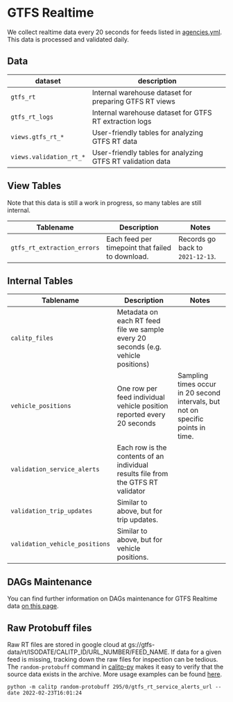# GTFS Realtime

We collect realtime data every 20 seconds for feeds listed in [agencies.yml](../warehouse/agencies.md).
This data is processed and validated daily.


## Data

| dataset | description |
| ------- | ----------- |
| `gtfs_rt` | Internal warehouse dataset for preparing GTFS RT views |
| `gtfs_rt_logs` | Internal warehouse dataset for GTFS RT extraction logs |
| `views.gtfs_rt_*` | User-friendly tables for analyzing GTFS RT data  |
| `views.validation_rt_*` | User-friendly tables for analyzing GTFS RT validation data |

## View Tables

Note that this data is still a work in progress, so many tables are still internal.

| Tablename | Description | Notes |
|----- | -------- | -------|
| `gtfs_rt_extraction_errors` | Each feed per timepoint that failed to download. | Records go back to `2021-12-13`. |

## Internal Tables

| Tablename | Description | Notes |
| --------- | ----------- | ----- |
| `calitp_files` | Metadata on each RT feed file we sample every 20 seconds (e.g. vehicle positions) | |
| `vehicle_positions` | One row per feed individual vehicle position reported every 20 seconds | Sampling times occur in 20 second intervals, but not on specific points in time. |
| `validation_service_alerts` | Each row is the contents of an individual results file from the GTFS RT validator | |
| `validation_trip_updates` | Similar to above, but for trip updates. | |
| `validation_vehicle_positions` | Similar to above, but for vehicle positions. | |

## DAGs Maintenance

You can find further information on DAGs maintenance for GTFS Realtime data [on this page](gtfs-realtime-dags).

## Raw Protobuff files

Raw RT files are stored in google cloud at gs://gtfs-data/rt/ISODATE/CALITP_ID/URL_NUMBER/FEED_NAME. If data for a given feed is missing, tracking down the raw files for inspection can be tedious. The `random-protobuff` command in [calitp-py](https://github.com/cal-itp/calitp-py#random-protobuff) makes it easy to verify that the source data exists in the archive. More usage examples can be found [here](https://github.com/cal-itp/calitp-py#random-protobuff).

```
python -m calitp random-protobuff 295/0/gtfs_rt_service_alerts_url --date 2022-02-23T16:01:24
```
